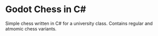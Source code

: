 # Godot Chess in C#

Simple chess written in C# for a university class.
Contains regular and atmomic chess variants.

